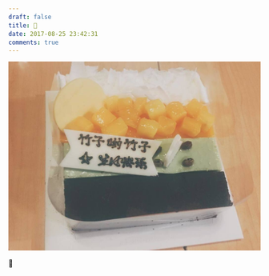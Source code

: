 ```yaml
---
draft: false
title: 🎂
date: 2017-08-25 23:42:31
comments: true
---
```


![b-day](../../assets/images/170825bday.jpg)

🖖
